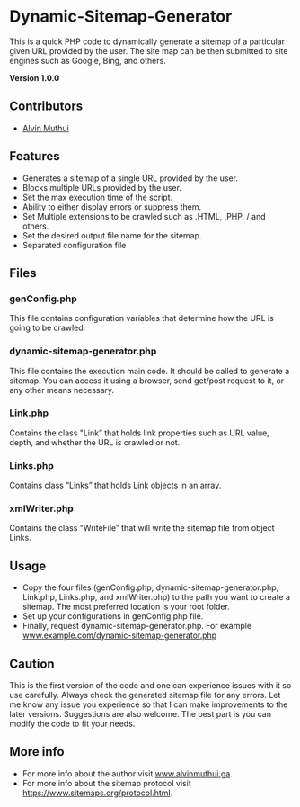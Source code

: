 # Dynamic-Sitemap-Generator
This is a quick PHP code to dynamically generate a sitemap of a particular given URL provided by the user. The site map can be then submitted to site engines such as Google, Bing, and others.

**Version 1.0.0**
## Contributors
- [Alvin Muthui](www.alvinmuthui.ga "Alvin Muthui website")
## Features
- Generates a sitemap of a single URL provided by the user.
- Blocks multiple URLs provided by the user.
- Set the max execution time of the script.
- Ability to either display errors or suppress them.
- Set Multiple extensions to be crawled such as .HTML, .PHP, / and others.
- Set the desired output file name for the sitemap.
- Separated configuration file
## Files
### genConfig.php
This file contains configuration variables that determine how the URL is going to be crawled.
### dynamic-sitemap-generator.php
This file contains the execution main code. It should be called to generate a sitemap. You can access it using a browser, send get/post request to it, or any other means necessary.
### Link.php
Contains the class "Link” that holds link properties such as URL value, depth, and whether the URL is crawled or not.
### Links.php
Contains class “Links” that holds Link objects in an array. 
### xmlWriter.php
Contains the class "WriteFile” that will write the sitemap file from object Links.
## Usage
- Copy the four files (genConfig.php, dynamic-sitemap-generator.php, Link.php, Links.php, and xmlWriter.php) to the path you want to create a sitemap. The most preferred location is your root folder.
- Set up your configurations in genConfig.php file. 
- Finally, request dynamic-sitemap-generator.php. For example www.example.com/dynamic-sitemap-generator.php

## Caution
This is the first version of the code and one can experience issues with it so use carefully. Always check the generated sitemap file for any errors. Let me know any issue you experience so that I can make improvements to the later versions. Suggestions are also welcome. The best part is you can modify the code to fit your needs.
## More info
- For more info about the author visit www.alvinmuthui.ga.
- For more info about the sitemap protocol visit https://www.sitemaps.org/protocol.html.

